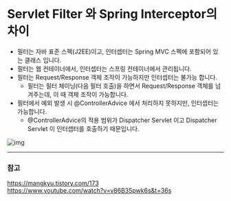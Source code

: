 # Servlet Filter 와 Spring Interceptor의 차이
- 필터는 자바 표준 스펙(J2EE)이고, 인터셉터는 Spring MVC 스펙에 포함되어 있는 클래스 입니다.
- 필터는 웹 컨테이너에서, 인터셉터는 스프링 컨테이너에서 관리됩니다.
- 필터는 Request/Response 객체 조작이 가능하지만 인터셉터는 불가능 합니다.
  - 필터는 필터 체이닝(다음 필터 호출)을 하면서 Request/Response 객체를 넘겨주는데, 이 때 객체 조작이 가능합니다. 
- 필터에서 예외 발생 시 @ControllerAdvice 에서 처리하지 못하지만, 인터셉터는 가능합니다.
  - @ControllerAdvice의 적용 범위가 Dispatcher Servlet 이고 Dispatcher Servlet 이 인터셉터를 호출하기 때문입니다. 


![img](https://img1.daumcdn.net/thumb/R1280x0/?scode=mtistory2&fname=https%3A%2F%2Fblog.kakaocdn.net%2Fdn%2FSz6DV%2Fbtq9zjRpUGv%2F68Fw4fZtDwaNCZiCFx57oK%2Fimg.png)





---

### 참고

https://mangkyu.tistory.com/173  
https://www.youtube.com/watch?v=v86B35pwk6s&t=36s